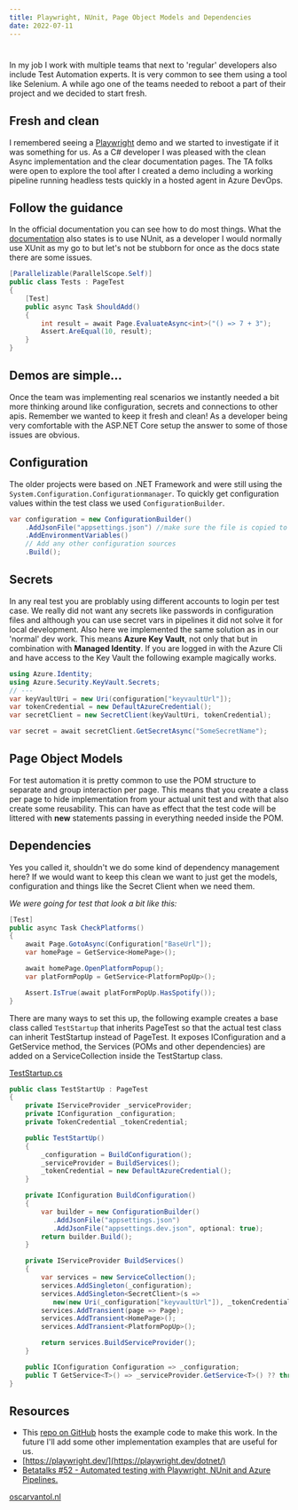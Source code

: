 ```yaml
---
title: Playwright, NUnit, Page Object Models and Dependencies
date: 2022-07-11
---
```


# 

In my job I work with multiple teams that next to 'regular' developers also include Test Automation experts. It is very common to see them using a tool like Selenium. A while ago one of the teams needed to reboot a part of their project and we decided to start fresh.

## Fresh and clean
I remembered seeing a [Playwright](https://playwright.dev) demo and we started to investigate if it was something for us. As a C# developer I was pleased with the clean Async implementation and the clear documentation pages. The TA folks were open to explore the tool after I created a demo including a working pipeline running headless tests quickly in a hosted agent in Azure DevOps.

## Follow the guidance
In the official documentation you can see how to do most things. What the [documentation](https://playwright.dev/dotnet/docs/test-runners) also states is to use NUnit, as a developer I would normally use XUnit as my go to but let's not be stubborn for once as the docs state there are some issues.

```c#
[Parallelizable(ParallelScope.Self)]
public class Tests : PageTest
{
    [Test]
    public async Task ShouldAdd()
    {
        int result = await Page.EvaluateAsync<int>("() => 7 + 3");
        Assert.AreEqual(10, result);
    }
}
```

## Demos are simple...
Once the team was implementing real scenarios we instantly needed a bit more thinking around like configuration, secrets and connections to other apis. Remember we wanted to keep it fresh and clean! As a developer being very comfortable with the ASP.NET Core setup the answer to some of those issues are obvious.

## Configuration
The older projects were based on .NET Framework and were still using the ```System.Configuration.Configurationmanager```. To quickly get configuration values within the test class we used ```ConfigurationBuilder```.

```c#
var configuration = new ConfigurationBuilder()
    .AddJsonFile("appsettings.json") //make sure the file is copied to output
    .AddEnvironmentVariables()
    // Add any other configuration sources
    .Build();
```

## Secrets
In any real test you are problably using different accounts to login per test case. We really did not want any secrets like passwords in configuration files and although you can use secret vars in pipelines it did not solve it for local development. Also here we implemented the same solution as in our 'normal' dev work. This means **Azure Key Vault**, not only that but in combination with **Managed Identity**. If you are logged in with the Azure Cli and have access to the Key Vault the following example magically works.

```c#
using Azure.Identity;
using Azure.Security.KeyVault.Secrets;
// ---
var keyVaultUri = new Uri(configuration["keyvaultUrl"]);
var tokenCredential = new DefaultAzureCredential();
var secretClient = new SecretClient(keyVaultUri, tokenCredential);

var secret = await secretClient.GetSecretAsync("SomeSecretName");
```

## Page Object Models
For test automation it is pretty common to use the POM structure to separate and group interaction per page. This means that you create a class per page to hide implementation from your actual unit test and with that also create some reusability. This can have as effect that the test code will be littered with **new** statements passing in everything needed inside the POM.

## Dependencies
Yes you called it, shouldn't we do some kind of dependency management here? If we would want to keep this clean we want to just get the models, configuration and things like the Secret Client when we need them. 

*We were going for test that look a bit like this:*

```c#
[Test]
public async Task CheckPlatforms()
{
    await Page.GotoAsync(Configuration["BaseUrl"]);
    var homePage = GetService<HomePage>();

    await homePage.OpenPlatformPopup();
    var platFormPopUp = GetService<PlatformPopUp>();

    Assert.IsTrue(await platFormPopUp.HasSpotify());
}
```

There are many ways to set this up, the following example creates a base class called ```TestStartup``` that inherits PageTest so that the actual test class can inherit TestStartup instead of PageTest. It exposes IConfiguration and a GetService method, the Services (POMs and other dependencies) are added on a ServiceCollection inside the TestStartup class.

[TestStartup.cs](https://github.com/oscarvantol/playwright-nunit-di/blob/main/PlayNuDi/TestStartup.cs)
```c#
public class TestStartUp : PageTest
{
    private IServiceProvider _serviceProvider;
    private IConfiguration _configuration;
    private TokenCredential _tokenCredential;

    public TestStartUp()
    {
        _configuration = BuildConfiguration();
        _serviceProvider = BuildServices();
        _tokenCredential = new DefaultAzureCredential();
    }

    private IConfiguration BuildConfiguration()
    {
        var builder = new ConfigurationBuilder()
           .AddJsonFile("appsettings.json")
           .AddJsonFile("appsettings.dev.json", optional: true);
        return builder.Build();
    }

    private IServiceProvider BuildServices()
    {
        var services = new ServiceCollection();
        services.AddSingleton(_configuration);
        services.AddSingleton<SecretClient>(s =>
           new(new Uri(_configuration["keyvaultUrl"]), _tokenCredential));
        services.AddTransient(page => Page);
        services.AddTransient<HomePage>();
        services.AddTransient<PlatformPopUp>();

        return services.BuildServiceProvider();
    }

    public IConfiguration Configuration => _configuration;
    public T GetService<T>() => _serviceProvider.GetService<T>() ?? throw new NullReferenceException("Do not forget to register the service.");
}
```

## Resources

- This [repo on GitHub](https://github.com/oscarvantol/playwright-nunit-di) hosts the example code to make this work. In the future I'll add some other implementation examples that are useful for us.
- [https://playwright.dev/](https://playwright.dev/dotnet/)
- [Betatalks #52 - Automated testing with Playwright, NUnit and Azure Pipelines. ](https://www.youtube.com/watch?v=buORqcx9GrI)


[oscarvantol.nl](https://oscarvantol.nl) 
